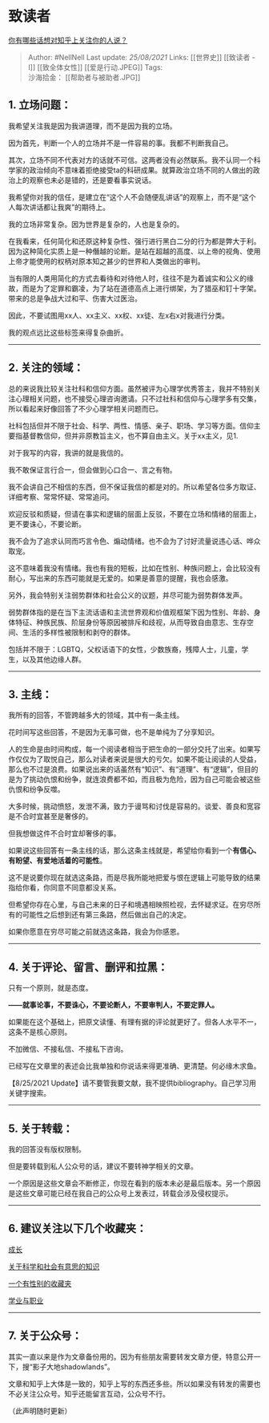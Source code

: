 # 致读者
[你有哪些话想对知乎上关注你的人说？](https://www.zhihu.com/question/264373660/answer/1812786628)


> Author: #NellNell 
Last update: *25/08/2021* 
Links: [[世界史]] [[致读者 - I]] [[致全体女性]] [[爱是行动.JPEG]]
Tags:  
沙海拾金： [[帮助者与被助者.JPG]]

  

## 1. 立场问题：

我希望关注我是因为我讲道理，而不是因为我的立场。

因为首先，判断一个人的立场并不是一件容易的事。我都不判断我自己。

其次，立场不同不代表对方的话就不可信。这两者没有必然联系。我不认同一个科学家的政治倾向不意味着拒绝接受ta的科研成果。就算政治立场不同的人做出的政治上的观察也未必是错的，还是要看事实说话。

我希望你对我的信任，是建立在“这个人不会随便乱讲话”的观察上，而不是“这个人每次讲话都让我爽”的期待上。

我的立场非常复杂。因为世界是复杂的，人也是复杂的。

在我看来，任何简化和还原这种复杂性、强行进行黑白二分的行为都是弊大于利。因为这种简化实质上是一种僭越的论断。是站在超越的高度、以上帝的视角、使用上帝才能使用的权柄对原本知之甚少的世界和人类做出的审判。

当有限的人类用简化的方式去看待和对待他人时，往往不是为着诚实和公义的缘故，而是为了定罪和霸凌，为了站在道德高点上进行绑架，为了猎巫和钉十字架。带来的总是争战大过和平、伤害大过医治。

因此，不要试图用xx人、xx主义、xx权、xx徒、左x右x对我进行分类。

我的观点远比这些标签来得复杂曲折。

---

## 2. 关注的领域：

总的来说我比较关注社科和信仰方面。虽然被评为心理学优秀答主，我并不特别关注心理相关问题，也不接受心理咨询邀请。只不过社科和信仰与心理学多有交集，所以看起来好像回答了不少心理学相关问题而已。

社科包括但并不限于社会、科学、两性、情感、亲子、职场、学习等方面。信仰主要指基督教信仰，但并非原教旨主义，也不算自由主义。关于xx主义，见1.

对于我写的内容，我讲的就是我信的。

我不敢保证言行合一，但会做到心口合一、言之有物。

我不会讲自己不相信的东西，但不保证我信的都是对的。所以希望各位多方取证、详细考察、常常怀疑、常常追问。

欢迎反驳和质疑，但请在事实和逻辑的层面上反驳，不要在立场和情绪的层面上，更不要诛心，不要论断。

我不会为了追求认同而巧言令色、煽动情绪。也不会为了讨好流量说违心话、哗众取宠。

这不意味着我没有情绪。我也有我的短板，比如在性别、种族问题上，会比较没有耐心，写出来的东西可能就是无爱的。如果是善意的提醒，我也会感激。

另外，我会特别关注弱势群体和社会公义的议题，并尽可能为弱势群体发声。

弱势群体指的是在当下主流话语和主流世界观和价值观框架下因为性别、年龄、身体特征、种族民族、阶层身份等原因被排斥和歧视，从而导致自由意志、生存空间、生活的多样性被限制和剥夺的群体。

包括并不限于：LGBTQ，父权话语下的女性，少数族裔，残障人士，儿童，学生，以及其他边缘人群。

---

## 3. 主线：

我所有的回答，不管跨越多大的领域，其中有一条主线。

花时间写这些回答，不是因为无事可做，也不是单纯为了分享知识。

人的生命是由时间构成，每一个阅读者相当于把生命的一部分交托了出来。如果写作仅仅为了取悦自己，那么对读者来说是很大的亏欠。如果不能让阅读的人受益，那么也不过是浪费。如果说出来的话虽然有“知识”、有“道理”、有“逻辑”，但目的是为了挑动仇恨和纷争，就连浪费都不如，而且极为危险，因为自己可能会被这些仇恨和纷争反噬。

大多时候，挑动愤怒，发泄不满，致力于谩骂和讨伐是容易的。谈爱、善良和宽容是不合时宜甚至是奢侈的。

但我想做这件不合时宜却奢侈的事。

如果说这些回答有一条主线的话，那么这条主线就是，希望给你看到一个**有信心、有盼望、有爱地活着的可能性**。

这不是说要你现在就选这条路，而是尽我所能地把爱与恨在逻辑上可能导致的结果指给你看，你同意不同意都没关系。

但希望你存在心里，与自己未来的日子和境遇相映照检视，去怀疑求证。在穷尽所有的可能性之后想到还有第三条路，然后做出自己的决定。

如果你愿意在穷尽可能之前就选这条路，我会为你感恩。

---

## 4. 关于评论、留言、删评和拉黑：

只有一个原则，就是态度。

**——就事论事，不要诛心，不要论断人，不要审判人，不要定罪人。**

如果能在这个基础上，把原文读懂、有理有据的评论就更好了。但各人水平不一，这条不是核心原则。

不加微信、不接私信、不接私下咨询。

已经写在文章里的表述会比我单独和你说话来得更准确、更清楚。何必缘木求鱼。

【8/25/2021 Update】请不要管我要文献，我不提供bibliography。自己学习用关键字搜索。

---

## 5. 关于转载：

我的回答没有版权限制。

但是要转载到私人公众号的话，建议不要转神学相关的文章。

一个原因是这些文章会不断修正，你现在看到的版本未必是最后版本。另一个原因是这些文章可能已经在我自己的公众号上发表过，转载会涉及侵权提示。

---

## 6. 建议关注以下几个收藏夹：

[成长](https://www.zhihu.com/collection/569999776)

[关于科学和社会有意思的知识](https://www.zhihu.com/collection/313819737)

[一个有性别的收藏夹](https://www.zhihu.com/collection/326955627)

[学业与职业](https://www.zhihu.com/collection/430675974)

---

## 7. 关于公众号：

其实一直以来是作为文章备份用的。因为有些朋友需要转发文章方便，特意公开一下，搜“影子大地shadowlands”。

文章和知乎上大体是一致的，知乎上写的东西还多些。所以如果没有转发的需要也不必关注公众号。知乎还能留言互动，公众号不行。

  

（此声明随时更新）